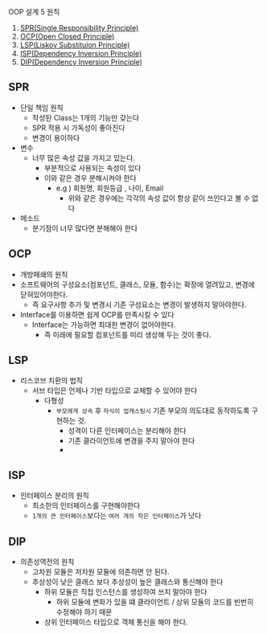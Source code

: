 OOP 설계 5 원칙
1. [SPR(Single Responsibility Principle)](##SPR)
2. [OCP(Open Closed Principle)](##OCP)
3. [LSP(Liskov Substituion Principle)](##LSP)
4. [ISP(Dependency Inversion Principle)](##ISP)
5. [DIP(Dependency Inversion Principle)](##DIP)

## SPR
- 단일 책임 원칙
	-  작성된 Class는 1개의 기능만 갖는다
	- SPR 적용 시 가독성이 좋아진다
	- 변경이 용이하다
- 변수
	- 너무 많은 속성 값을 가지고 있는다.
		- 부분적으로 사용되는 속성이 있다
		- 이와 같은 경우 분해시켜야 한다
			- e.g ) 회원명, 회원등급 , 나이, Email
				- 위와 같은 경우에는 각각의 속성 값이 항상 같이 쓰인다고 볼 수 없다
- 메소드
	- 분기점이 너무 많다면 분해해야 한다
## OCP
- 개방페쇄의 원칙
- 소프트웨어의 구성요소(컴포넌트, 클래스, 모듈, 함수)는 확장에 열려있고, 변경에 닫혀있어야한다.
	- 즉 요구사항 추가 및 변경시 기존 구성요소는 변경이 발생하지 말아야한다.
- Interface를 이용하면 쉽게 OCP를 만족시킬 수 있다
	-  Interface는 가능하면 최대한 변경이 없어야한다.
		- 즉 미래에 필요할 컴포넌트를 미리 생성해 두는 것이 좋다.
## LSP
- 리스코브 치환의 법칙
	- 서브 타입은 언제나 기반 타입으로 교체할 수 있어야 한다
		- 다형성
			- `부모에게 상속` 후 `자식이 업캐스팅시` 기존 부모의 의도대로 동작하도록 구현하는 것.
				- 성격이 다른 인터페이스는 분리해야 한다
				- 기존 클라이언트에 변경을 주지 말아야 한다
				- 
## ISP
- 인터페이스 분리의 원칙
	- 최소한의 인터페이스를 구현해야한다
	- `1개의 큰 인터페이스`보다는 `여러 개의 작은 인터페이스`가 낫다
## DIP
- 의존성역전의 원칙
	- 고차원 모듈은 저차원 모듈에 의존하면 안 된다.
	- 추상성이 낮은 클래스 보다 추상성이 높은 클래스와 통신해야 한다
		- 하위 모듈은 직접 인스턴스를 생성하여 쓰지 말아야 한다
			- 하위 모듈에 변화가 있을 떄 클라이언트 / 상위 모듈의 코드를 빈번히 수정해야 하기 때문
		- 상위 인터페이스 타입으로 객체 통신을 해야 한다.